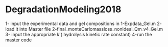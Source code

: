 # DegradationModeling2018

1- input the experimental data and gel compositions in 1-Expdata_Gel.m
2- load it into Master file 2-final_monteCarlomassloss_nonIdeal_Qm_v4_Gel.m
3- input the appropriate k'( hydrolysis kinetic rate constant)
4-run the master code

